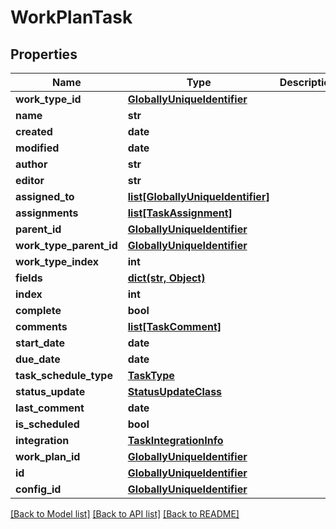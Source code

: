 # WorkPlanTask

## Properties
Name | Type | Description | Notes
------------ | ------------- | ------------- | -------------
**work_type_id** | [**GloballyUniqueIdentifier**](GloballyUniqueIdentifier.md) |  | [optional] 
**name** | **str** |  | [optional] 
**created** | **date** |  | [optional] 
**modified** | **date** |  | [optional] 
**author** | **str** |  | [optional] 
**editor** | **str** |  | [optional] 
**assigned_to** | [**list[GloballyUniqueIdentifier]**](GloballyUniqueIdentifier.md) |  | [optional] 
**assignments** | [**list[TaskAssignment]**](TaskAssignment.md) |  | [optional] 
**parent_id** | [**GloballyUniqueIdentifier**](GloballyUniqueIdentifier.md) |  | [optional] 
**work_type_parent_id** | [**GloballyUniqueIdentifier**](GloballyUniqueIdentifier.md) |  | [optional] 
**work_type_index** | **int** |  | [optional] 
**fields** | [**dict(str, Object)**](Object.md) |  | [optional] 
**index** | **int** |  | [optional] 
**complete** | **bool** |  | [optional] 
**comments** | [**list[TaskComment]**](TaskComment.md) |  | [optional] 
**start_date** | **date** |  | [optional] 
**due_date** | **date** |  | [optional] 
**task_schedule_type** | [**TaskType**](TaskType.md) |  | [optional] 
**status_update** | [**StatusUpdateClass**](StatusUpdateClass.md) |  | [optional] 
**last_comment** | **date** |  | [optional] 
**is_scheduled** | **bool** |  | [optional] 
**integration** | [**TaskIntegrationInfo**](TaskIntegrationInfo.md) |  | [optional] 
**work_plan_id** | [**GloballyUniqueIdentifier**](GloballyUniqueIdentifier.md) |  | [optional] 
**id** | [**GloballyUniqueIdentifier**](GloballyUniqueIdentifier.md) |  | [optional] 
**config_id** | [**GloballyUniqueIdentifier**](GloballyUniqueIdentifier.md) |  | [optional] 

[[Back to Model list]](../README.md#documentation-for-models) [[Back to API list]](../README.md#documentation-for-api-endpoints) [[Back to README]](../README.md)

